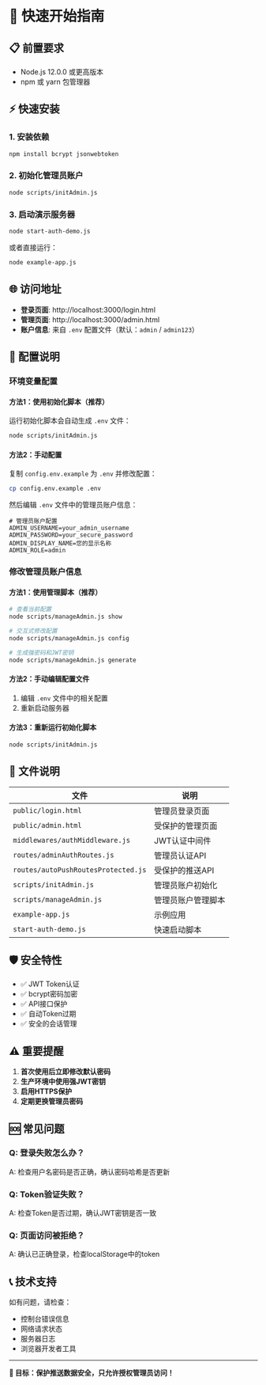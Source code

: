 # 🚀 快速开始指南

## 📋 前置要求

- Node.js 12.0.0 或更高版本
- npm 或 yarn 包管理器

## ⚡ 快速安装

### 1. 安装依赖

```bash
npm install bcrypt jsonwebtoken
```

### 2. 初始化管理员账户

```bash
node scripts/initAdmin.js
```

### 3. 启动演示服务器

```bash
node start-auth-demo.js
```

或者直接运行：

```bash
node example-app.js
```

## 🌐 访问地址

- **登录页面**: http://localhost:3000/login.html
- **管理页面**: http://localhost:3000/admin.html
- **账户信息**: 来自 `.env` 配置文件（默认：`admin` / `admin123`）

## 🔧 配置说明

### 环境变量配置

#### 方法1：使用初始化脚本（推荐）

运行初始化脚本会自动生成 `.env` 文件：

```bash
node scripts/initAdmin.js
```

#### 方法2：手动配置

复制 `config.env.example` 为 `.env` 并修改配置：

```bash
cp config.env.example .env
```

然后编辑 `.env` 文件中的管理员账户信息：

```env
# 管理员账户配置
ADMIN_USERNAME=your_admin_username
ADMIN_PASSWORD=your_secure_password
ADMIN_DISPLAY_NAME=您的显示名称
ADMIN_ROLE=admin
```

### 修改管理员账户信息

#### 方法1：使用管理脚本（推荐）

```bash
# 查看当前配置
node scripts/manageAdmin.js show

# 交互式修改配置
node scripts/manageAdmin.js config

# 生成强密码和JWT密钥
node scripts/manageAdmin.js generate
```

#### 方法2：手动编辑配置文件

1. 编辑 `.env` 文件中的相关配置
2. 重新启动服务器

#### 方法3：重新运行初始化脚本

```bash
node scripts/initAdmin.js
```

## 📁 文件说明

| 文件 | 说明 |
|------|------|
| `public/login.html` | 管理员登录页面 |
| `public/admin.html` | 受保护的管理页面 |
| `middlewares/authMiddleware.js` | JWT认证中间件 |
| `routes/adminAuthRoutes.js` | 管理员认证API |
| `routes/autoPushRoutesProtected.js` | 受保护的推送API |
| `scripts/initAdmin.js` | 管理员账户初始化 |
| `scripts/manageAdmin.js` | 管理员账户管理脚本 |
| `example-app.js` | 示例应用 |
| `start-auth-demo.js` | 快速启动脚本 |

## 🛡️ 安全特性

- ✅ JWT Token认证
- ✅ bcrypt密码加密
- ✅ API接口保护
- ✅ 自动Token过期
- ✅ 安全的会话管理

## ⚠️ 重要提醒

1. **首次使用后立即修改默认密码**
2. **生产环境中使用强JWT密钥**
3. **启用HTTPS保护**
4. **定期更换管理员密码**

## 🆘 常见问题

### Q: 登录失败怎么办？
A: 检查用户名密码是否正确，确认密码哈希是否更新

### Q: Token验证失败？
A: 检查Token是否过期，确认JWT密钥是否一致

### Q: 页面访问被拒绝？
A: 确认已正确登录，检查localStorage中的token

## 📞 技术支持

如有问题，请检查：
- 控制台错误信息
- 网络请求状态
- 服务器日志
- 浏览器开发者工具

---

**🎯 目标：保护推送数据安全，只允许授权管理员访问！**
